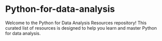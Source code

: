 # Python-for-data-analysis
Welcome to the Python for Data Analysis Resources repository! 
This curated list of resources is designed to help you learn and master Python for data analysis.

